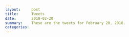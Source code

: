```yaml
---
layout:     post
title:      Tweets
date:       2018-02-20
summary:    These are the tweets for February 20, 2018.
categories:
---
```


